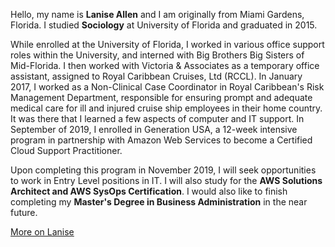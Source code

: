 

Hello, my name is **Lanise Allen** and I am originally from Miami Gardens, Florida. I studied **Sociology** at University of Florida and graduated in 2015. 

While enrolled at the University of Florida, I worked in various office support roles within the University, and interned with Big Brothers Big Sisters of Mid-Florida. I then worked with Victoria & Associates as a temporary office assistant, assigned to Royal Caribbean Cruises, Ltd (RCCL). In January 2017, I worked as a Non-Clinical Case Coordinator in Royal Caribbean's Risk Management Department, responsible for ensuring prompt and adequate medical care for ill and injured cruise ship employees in their home country. It was there that I learned a few aspects of computer and IT support. In September of 2019, I enrolled in Generation USA, a 12-week intensive program in partnership with Amazon Web Services to become a Certified Cloud Support Practitioner.

Upon completing this program in November 2019, I will seek opportunities to work in Entry Level positions in IT. I will also study for the **AWS Solutions Architect and AWS SysOps Certification**. I would also like to finish completing my **Master's Degree in Business Administration** in the near future.

<a markdown="0" href="https://www.linkedin.com/in/laniseallen/" class="btn">More on Lanise</a>

[^1]: Example: *domain.com/category-name/post-title*
